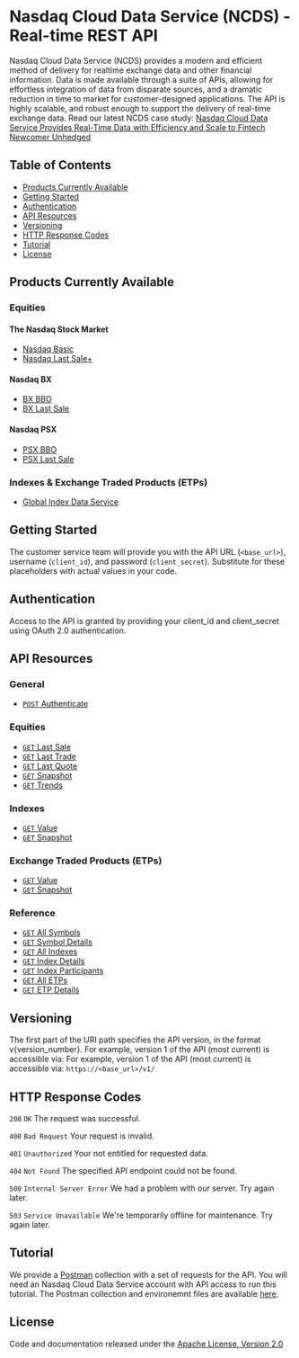 # Nasdaq Cloud Data Service (NCDS) - Real-time REST API

Nasdaq Cloud Data Service (NCDS) provides a modern and efficient method of delivery for realtime exchange data and other financial information. Data is made available through a suite of APIs, allowing for effortless integration of data from disparate sources, and a dramatic reduction in time to market for customer-designed applications. The API is highly scalable, and robust enough to support the delivery of real-time exchange data. Read our latest NCDS case study: <a href="https://www.nasdaq.com/docs/2021/05/13/1323-Q21_Unhedged%20NCDS%20Case%20Study_II-v2.pdf">Nasdaq Cloud Data Service Provides Real-Time Data with Efficiency and Scale to Fintech Newcomer Unhedged</a> 

## Table of Contents

- [Products Currently Available](#products-currently-available)
- [Getting Started](#getting-started)
- [Authentication](#suthentication)
- [API Resources](#api-resources)
- [Versioning](#versioning)
- [HTTP Response Codes](#http-response-codes)
- [Tutorial](#tutorial)
- [License](#License)

## Products Currently Available

### Equities

#### The Nasdaq Stock Market

- [Nasdaq Basic](https://www.nasdaq.com/solutions/nasdaq-basic)
- [Nasdaq Last Sale+](https://www.nasdaq.com/solutions/nasdaq-last-sale) 

#### Nasdaq BX

- [BX BBO](http://www.nasdaqtrader.com/Trader.aspx?id=bxbasic)
- [BX Last Sale](http://www.nasdaqtrader.com/Trader.aspx?id=BLS)

#### Nasdaq PSX

- [PSX BBO](http://www.nasdaqtrader.com/Trader.aspx?id=PLS)
- [PSX Last Sale](http://www.nasdaqtrader.com/Trader.aspx?id=psxbasic)

### Indexes & Exchange Traded Products (ETPs)

- [Global Index Data Service](https://www.nasdaq.com/solutions/global-index-data-service-gids)

## Getting Started

The customer service team will provide you with the API URL (`<base_url>`), username (`client_id`), and password (`client_secret`). Substitute for these placeholders with actual values in your code.

## Authentication

Access to the API is granted by providing your client_id and client_secret using OAuth 2.0 authentication. 

## API Resources

### General

- [`POST` Authenticate](restapi/authenticate.md)

### Equities

- [`GET` Last Sale](restapi/lastsale.md)
- [`GET` Last Trade](restapi/lasttrade.md)
- [`GET` Last Quote](restapi/lastquote.md)
- [`GET` Snapshot](restapi/snapshot.md)
- [`GET` Trends](restapi/trends.md)

### Indexes

- [`GET` Value](restapi/indexvalue.md)
- [`GET` Snapshot](restapi/indexsnapshot.md)

### Exchange Traded Products (ETPs)

- [`GET` Value](restapi/etpvalue.md)
- [`GET` Snapshot](restapi/etpsnapshot.md)

### Reference

- [`GET` All Symbols](restapi/symbols.md)
- [`GET` Symbol Details](restapi/symbol.md)
- [`GET` All Indexes](restapi/indexes.md)
- [`GET` Index Details](restapi/index.md)
- [`GET` Index Participants](restapi/indexparticipants.md)
- [`GET` All ETPs](restapi/etps.md)
- [`GET` ETP Details](restapi/etp.md)

## Versioning

The first part of the URI path specifies the API version, in the format v{version_number}. For example, version 1 of the API (most current) is accessible via: For example, version 1 of the API (most current) is accessible via:  `https://<base_url>/v1/`

## HTTP Response Codes

`200` `OK` The request was successful.

`400` `Bad Request` Your request is invalid.

`401` `Unauthorized` Your not entitled for requested data.

`404` `Not Found` The specified API endpoint could not be found.

`500` `Internal Server Error` We had a problem with our server. Try again later.

`503` `Service Unavailable` We're temporarily offline for maintenance. Try again later.

## Tutorial

We provide a [Postman](https://www.getpostman.com/) collection with a set of requests for the API. You will need an Nasdaq Cloud Data Service account with API access to run this tutorial. The Postman collection and environemnt files are available [here](restapi/postman).

## License

Code and documentation released under the [Apache License, Version 2.0](https://www.apache.org/licenses/LICENSE-2.0)
